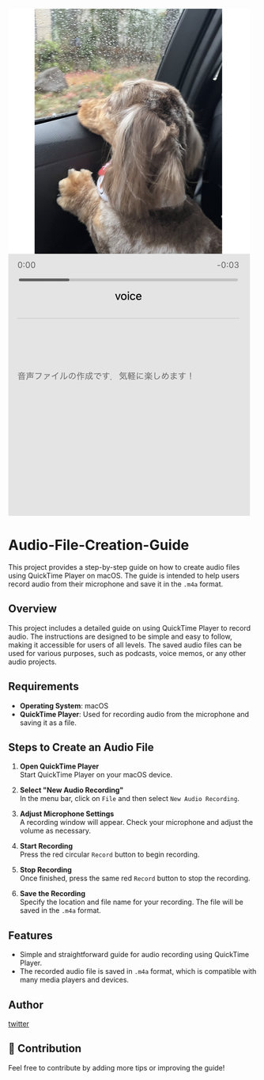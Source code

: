 ![Voice Recording](https://github.com/s0ma0000/Audio-file-creation/blob/main/voice01/voice.png)

# Audio-File-Creation-Guide

This project provides a step-by-step guide on how to create audio files using QuickTime Player on macOS. The guide is intended to help users record audio from their microphone and save it in the `.m4a` format.

## Overview

This project includes a detailed guide on using QuickTime Player to record audio. The instructions are designed to be simple and easy to follow, making it accessible for users of all levels. The saved audio files can be used for various purposes, such as podcasts, voice memos, or any other audio projects.

## Requirements

- **Operating System**: macOS
- **QuickTime Player**: Used for recording audio from the microphone and saving it as a file.

## Steps to Create an Audio File

1. **Open QuickTime Player**  
   Start QuickTime Player on your macOS device.

2. **Select "New Audio Recording"**  
   In the menu bar, click on `File` and then select `New Audio Recording`.

3. **Adjust Microphone Settings**  
   A recording window will appear. Check your microphone and adjust the volume as necessary.

4. **Start Recording**  
   Press the red circular `Record` button to begin recording.

5. **Stop Recording**  
   Once finished, press the same red `Record` button to stop the recording.

6. **Save the Recording**  
   Specify the location and file name for your recording. The file will be saved in the `.m4a` format.

## Features

- Simple and straightforward guide for audio recording using QuickTime Player.
- The recorded audio file is saved in `.m4a` format, which is compatible with many media players and devices.

## Author

[twitter](https://twitter.com/kakedasiseinen)

## 🐶 Contribution

Feel free to contribute by adding more tips or improving the guide!

